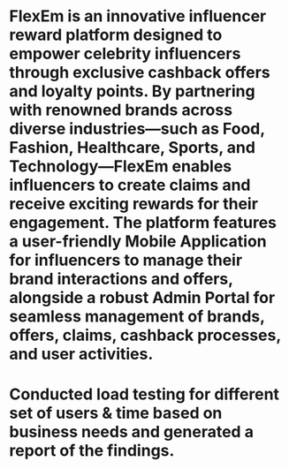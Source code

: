 # FlexEm is an innovative influencer reward platform designed to empower celebrity influencers through exclusive cashback offers and loyalty points. By partnering with renowned brands across diverse industries—such as Food, Fashion, Healthcare, Sports, and Technology—FlexEm enables influencers to create claims and receive exciting rewards for their engagement. The platform features a user-friendly Mobile Application for influencers to manage their brand interactions and offers, alongside a robust Admin Portal for seamless management of brands, offers, claims, cashback processes, and user activities.

# Conducted load testing for different set of users & time based on business needs and generated a report of the findings.
